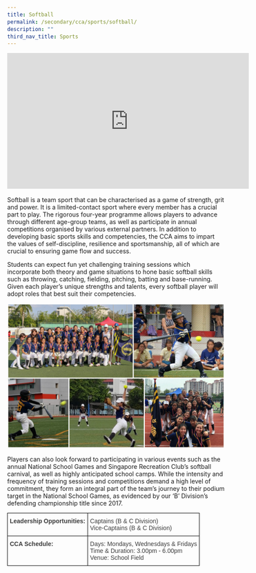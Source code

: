 ```yaml
---
title: Softball
permalink: /secondary/cca/sports/softball/
description: ""
third_nav_title: Sports
---
```


<iframe width="560" height="315" src="https://www.youtube.com/embed/3njUi8mX9mE" title="YouTube video player" frameborder="0" allow="accelerometer; autoplay; clipboard-write; encrypted-media; gyroscope; picture-in-picture" allowfullscreen></iframe>

Softball is a team sport that can be characterised as a game of strength, grit and power. It is a limited-contact sport where every member has a crucial part to play. The rigorous four-year programme allows players to advance through different age-group teams, as well as participate in annual competitions organised by various external partners. In addition to developing basic sports skills and competencies, the CCA aims to impart the values of self-discipline, resilience and sportsmanship, all of which are crucial to ensuring game flow and success.

  

Students can expect fun yet challenging training sessions which incorporate both theory and game situations to hone basic softball skills such as throwing, catching, fielding, pitching, batting and base-running. Given each player’s unique strengths and talents, every softball player will adopt roles that best suit their competencies.

![](/images/softball.jpg)

Players can also look forward to participating in various events such as the annual National School Games and Singapore Recreation Club’s softball carnival, as well as highly anticipated school camps. While the intensity and frequency of training sessions and competitions demand a high level of commitment, they form an integral part of the team’s journey to their podium target in the National School Games, as evidenced by our ‘B’ Division’s defending championship title since 2017.

<style type="text/css">
.tg  {border-collapse:collapse;border-spacing:0;}
.tg td{border-color:black;border-style:solid;border-width:1px;font-family:Arial, sans-serif;font-size:14px;
  overflow:hidden;padding:10px 5px;word-break:normal;}
.tg th{border-color:black;border-style:solid;border-width:1px;font-family:Arial, sans-serif;font-size:14px;
  font-weight:normal;overflow:hidden;padding:10px 5px;word-break:normal;}
.tg .tg-uwnk{color:#3D3D3D;text-align:left;vertical-align:top}
.tg .tg-bzr3{color:#3D3D3D;font-weight:bold;text-align:left;vertical-align:top}
</style>
<table class="tg">
<thead>
  <tr>
    <th class="tg-bzr3">Leadership Opportunities:</th>
    <th class="tg-uwnk"><span style="color:inherit;background-color:transparent">Captains (B &amp; C Division) </span><br><span style="color:inherit;background-color:transparent">Vice-Captains (B &amp; C Division)</span></th>
  </tr>
</thead>
<tbody>
  <tr>
    <td class="tg-bzr3">CCA Schedule:</td>
    <td class="tg-uwnk"><span style="color:inherit;background-color:transparent">Days: Mondays, Wednesdays &amp; Fridays </span><br><span style="color:inherit;background-color:transparent">Time &amp; Duration: 3.00pm - 6.00pm </span><br><span style="color:inherit;background-color:transparent">Venue: School Field</span></td>
  </tr>
</tbody>
</table>
